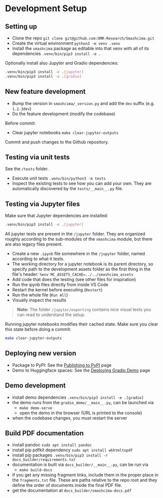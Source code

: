 # Development Setup


## Setting up

- Clone the repo `git clone git@github.com:OMR-Research/Smashcima.git`
- Create the virtual environment `python3 -m venv .venv`
- Install the `smashcima` package as editable into that venv with all of its dependencies `.venv/bin/pip3 install -e .`

Optionally install also Jupyter and Gradio dependencies:

```bash
.venv/bin/pip3 install -e .[jupyter]
.venv/bin/pip3 install -e .[gradio]
```


## New feature development

- Bump the version in `smashcima/_version.py` and add the `dev` suffix (e.g. `1.2.3dev`)
- Do the feature development (modify the codebase)

Before commit:
- Clear jupyter notebooks `make clear-jupyter-outputs`

Commit and push changes to the Github repository.


## Testing via unit tests

See the `/tests` folder.

- Execute unit tests `.venv/bin/python3 -m tests`
- Inspect the existing tests to see how you can add your own. They are automatically discovered by the `tests/__main__.py` file.


## Testing via Jupyter files

Make sure that Jupyter dependencies are installed:

```bash
.venv/bin/pip3 install -e .[jupyter]
```

All jupyter tests are present in the `/jupyter` folder. They are organized roughly according to the sub-modules of the `smashcima` module, but there are also legacy files present.

- Create a new `.ipynb` file somewhere in the `/jupyter` folder, named according to what it tests.
- The working directory for a jupyter notebook is its parent directory, so specify path to the development assets folder as the first thing in the file's header: `%env MC_ASSETS_CACHE=../../smashcima_assets`
- Add code that does the testing (see other files for inspiration)
- Run the ipynb files directly from inside VS Code
- Restart the kernel before executing (`Restart`)
- Run the whole file (`Run All`)
- Visually inspect the results

> **Note:** The folder `/jupyter/exporting` contains nice visual tests you can read to understand the setup.

Running jupyter notebooks modifies their cached state. Make sure you clear this state before doing a commit:

```bash
make clear-jupyter-outputs
```


## Deploying new version

- Package to PyPI: See the [Publishing to PyPI](checklists/publishing-to-pypi.md) page
- Demo to Huggingface spaces: See the [Deploying Gradio Demo](checklists/deploying-gradio-demo.md) page


## Demo development

- install demo dependencies `.venv/bin/pip3 install -e .[gradio]`
- the demo runs from the `gradio_demo/__main__.py`, can be launched via
    - `make demo-serve`
    - open the demo in the browser (URL is printed to the console)
- when the codebase changes, you must restart the server


## Build PDF documentation

- install pandoc `sudo apt install pandoc`
- install pip pdfkit dependency `sudo apt install wkhtmltopdf`
- install pip packages `.venv/bin/pip3 install -r docs_builder/requirements.txt`
- documentation is built via `docs_builder/__main__.py`, can be run via
    - `make build-docs`
- if you get any missing fragment links, include them in the proper place in the `fragments.txt` file. These are paths relative to the repo root and they define the order of documents inside the final PDF file.
- get the documentation at `docs_builder/smashcima-docs.pdf`
